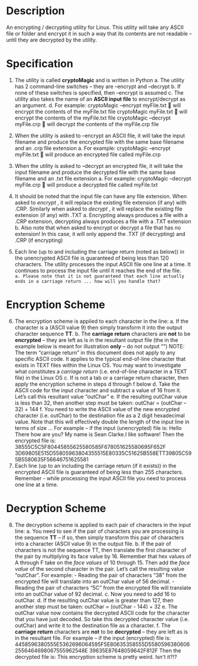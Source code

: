 # Description

An encrypting / decrypting utility for Linux. This utility will take any ASCII file or folder and encrypt it in such a way
that its contents are not readable – until they are decrypted by the utility.


# Specification
1. The utility is called **cryptoMagic** and is written in Python
    a. The utility has 2 command-line switches – they are –encrypt and –decrypt
    b. If none of these switches is specified, then –encrypt is assumed
    c. The utility also takes the name of an **ASCII input file** to encrypt/decrypt as an argument.
    d. For example:
       cryptoMagic –encrypt myFile.txt  will encrypt the contents of the myFile.txt file
       cryptoMagic myFile.txt  will encrypt the contents of the myFile.txt file
       cryptoMagic –decrypt myFile.crp  will decrypt the contents of the myFile.crp file
       
2. When the utility is asked to –encrypt an ASCII file, it will take the input filename and produce the encrypted file with the same
    base filename and an .crp file extension
       a. For example:
          cryptoMagic –encrypt myFile.txt  will produce an encrypted file called myFile.crp
          
3. When the utility is asked to –decrypt an encrypted file, it will take the input filename and produce the decrypted file with the
    same base filename and an .txt file extension
       a. For example:
          cryptoMagic –decrypt myFile.crp  will produce a decrypted file called myFile.txt
          
4. It should be noted that the input file can have any file extension. When asked to _encrypt_ , it will replace the existing file
    extension (if any) with .CRP. Similarly when asked to _decrypt_ , it will replace the existing file extension (if any) with .TXT
       a. Encrypting always produces a file with a .CRP extension, decrypting always produces a file with a .TXT extension
       b. Also note that when asked to encrypt or decrypt a file that has no extension! In this case, it will only append the .TXT (if decrypting) and .CRP (if encrypting)

5. Each line (up to and including the carriage return (noted as <CR> below)) in the unencrypted ASCII file is guaranteed of being less
    than 120 characters. The utility processes the input ASCII file one line at a time. It continues to process the input file
    until it reaches the end of the file.
```       a. Please note that it is not guaranteed that each line actually ends in a carriage return ... how will you handle that?  ```

# Encryption Scheme
6. The encryption scheme is applied to each character in the line:
    a. If the character is a **<tab>** (ASCII value 9) then simply transform it into the output character sequence **TT**.
    b. The **carriage return** characters are **not** to be **encrypted** – they are left as is in the resultant output file (the **<CR>** in the
       example below is meant for illustration **only** – do not output “<CR>”)
       NOTE: The term “carriage return” in this document does not apply to any specific ASCII code. It applies to the typical
       end-of-line character that exists in TEXT files within the Linux OS. You may want to investigate what constitutes a
       _carriage return_ (i.e. end-of-line character in a TEXT file) in the Linux OS
    c. If is not a tab or a carriage return character, then apply the encryption scheme in steps d through f below
    d. Take the ASCII code for the input character and subtract a value of 16 from it. Let’s call this resultant value “outChar”
    e. If the resulting outChar value is less than 32, then another step must be taken: outChar = (outChar – 32) + 144
    f. You need to write the ASCII value of the new encrypted character (i.e. outChar) to the destination file as a 2 digit
       hexadecimal value. Note that this will effectively double the length of the input line in terms of size ...
       For example – if the input (unencrypted) file is:
          Hello There how are you?<CR>
          My name is Sean Clarke.<tab>I like software!<CR>
       Then the encrypted file is:
          38555C5C5F80445855625580585F678051625580695F652F<CR>
          3D69805E515D55805963804355515E80335C51625B558ETT39805C595B5580635F56646751625581<CR>
7. Each line (up to an including the carriage return (if it exists)) in the encrypted ASCII file is guaranteed of being less than 255
    characters. Remember - while processing the input ASCII file you need to process one line at a time.
    
# Decryption Scheme
8. The decryption scheme is applied to each pair of characters in the input line:
    a. You need to see if the pair of characters you are processing is the sequence **TT** – if so, then simply transform this pair of
       characters into a **<tab>** character (ASCII value 9) in the output file.
    b. If the pair of characters is not the sequence TT, then translate the first character of the pair by multiplying its face value by 16. 
    Remember that hex values of A through F take on the _face values_ of 10 through 15. Then add the _face value_ of the second character in the pair. 
        Let’s call the resulting value “outChar”. For example:
            - Reading the pair of characters “38” from the encrypted file will translate into an outChar value of 56 decimal.
            - Reading the pair of characters “5C” from the encrypted file will translate into an outChar value of 92 decimal.
    c. Now you need to add 16 to outChar.
    d. If the resulting outChar value is greater than 127, then another step must be taken: outChar = (outChar - 144) + 32
    e. The outChar value now contains the decrypted ASCII code for the character that you have just decoded. So take this
        decrypted character value (i.e. outChar) and write it to the destination file as a character.
    f. The **carriage return** characters are **not** to be **decrypted** – they are left as is in the resultant file.
    For example – if the input (encrypted) file is:
    4458596380555E5362696064595F5E80635358555D55805963806062556464698067555962548E<CR>
    39635E87648059642F812F<CR>
    Then the decrypted file is:
    This encryption scheme is pretty weird. <CR>
    Isn't it?!? <CR>





